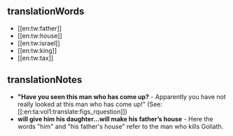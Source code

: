 ## translationWords

* [[en:tw:father]]
* [[en:tw:house]]
* [[en:tw:israel]]
* [[en:tw:king]]
* [[en:tw:tax]]

## translationNotes

* **"Have you seen this man who has come up?** - Apparently you have not really looked at this man who has come up!" (See: [[:en:ta:vol1:translate:figs_rquestion]])
* **will give him his daughter...will make his father’s house** - Here the words "him" and "his father's house" refer to the man who kills Goliath.
